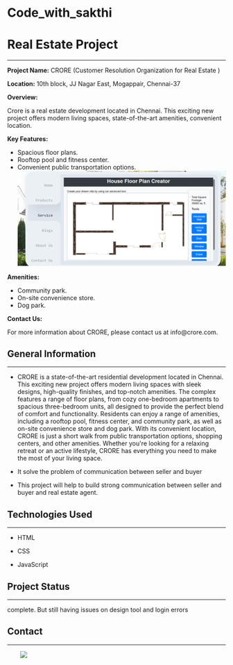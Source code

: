 # Code_with_sakthi
<h1>Real Estate Project</h1>
<hr><p><strong>Project Name:</strong> CRORE (Customer Resolution Organization for Real Estate )</p>
<p><strong>Location:</strong> 10th block, JJ Nagar East, Mogappair, Chennai-37</p>
<p><strong>Overview:</strong></p>
<p>Crore is a real estate development located in Chennai. This exciting new project offers modern living spaces, state-of-the-art amenities, convenient location.</p>
<p><strong>Key Features:</strong></p>
<ul>
<li>Spacious floor plans.</li>
<li>Rooftop pool and fitness center.</li>
<li>Convenient public transportation options.</li>
<img src="html/png/pc2.png" alt="Design tool">
</ul>
<p><strong>Amenities:</strong></p>
<ul>
<li>Community park.</li>
<li>On-site convenience store.</li>
<li>Dog park.</li>
</ul>
<p><strong>Contact Us:</strong></p>
<p>For more information about CRORE, please contact us at info@crore.com.</p><h2>General Information</h2>
<hr><ul>
<li>CRORE is a state-of-the-art residential development located in Chennai. This exciting new project offers modern living spaces with sleek designs, high-quality finishes, and top-notch amenities. The complex features a range of floor plans, from cozy one-bedroom apartments to spacious three-bedroom units, all designed to provide the perfect blend of comfort and functionality. Residents can enjoy a range of amenities, including a rooftop pool, fitness center, and community park, as well as on-site convenience store and dog park. With its convenient location, CRORE is just a short walk from public transportation options, shopping centers, and other amenities. Whether you're looking for a relaxing retreat or an active lifestyle, CRORE has everything you need to make the most of your living space.</li>
</ul><ul>
<li>It solve the problem of communication between seller and buyer</li>
</ul><ul>
<li>This project will help to build strong communication between seller and buyer and real estate agent.</li>
</ul><h2>Technologies Used</h2>
<hr><ul>
<li>HTML</li>
</ul><ul>
<li>CSS</li>
</ul><ul>
<li>JavaScript</li>
</ul><h2>Project Status</h2>
<hr><p>complete. But still having issues on design tool and login errors</p><h2>Contact</h2>
<hr><p><span style="margin-right: 30px;"></span><a href="https://github.com/Sakthivelan2005"><img target="_blank" src="https://cdn.jsdelivr.net/gh/devicons/devicon/icons/github/github-original.svg" style="width: 10%;"></a></p>
